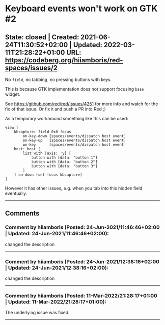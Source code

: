 # Keyboard events won't work on GTK #2

**State:** closed | **Created:** 2021-06-24T11:30:52+02:00 | **Updated:** 2022-03-11T21:28:22+01:00
**URL:** <https://codeberg.org/hiiamboris/red-spaces/issues/2>
---

No `field`, no tabbing, no pressing buttons with keys.

This is because GTK implementation does not support focusing `base` widget.

See https://github.com/red/red/issues/4251 for more info and watch for the fix of that issue. Or fix it and push a PR into Red ;)

As a temporary workaround something like this can be used:
```
view [
	kbcapture: field 0x0 focus
		on-key-down [spaces/events/dispatch host event]
		on-key-up   [spaces/events/dispatch host event]
		on-key      [spaces/events/dispatch host event]
	host: host [
		list with [axis: 'y] [
			button with [data: "button 1"]
			button with [data: "button 2"]
			button with [data: "button 3"]
		]
	] on-down [set-focus kbcapture]
]
```
However it has other issues, e.g. when you tab into this hidden field eventually.

---
## Comments

### Comment by **hiiamboris** (**Posted:** 24-Jun-2021/11:46:46+02:00 | **Updated:** 24-Jun-2021/11:46:46+02:00):

changed the description

---
### Comment by **hiiamboris** (**Posted:** 24-Jun-2021/12:38:16+02:00 | **Updated:** 24-Jun-2021/12:38:16+02:00):

changed the description

---
### Comment by **hiiamboris** (**Posted:** 11-Mar-2022/21:28:17+01:00 | **Updated:** 11-Mar-2022/21:28:17+01:00):

The underlying issue was fixed.

---
